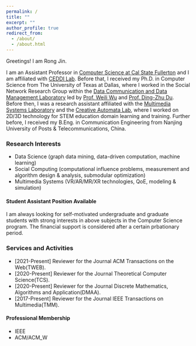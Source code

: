 ```yaml
---
permalink: /
title: ""
excerpt: ""
author_profile: true
redirect_from: 
  - /about/
  - /about.html
---
```

Greetings! I am Rong Jin.

I am an Assistant Professor in [Computer Science at Cal State Fullerton](http://www.fullerton.edu/ecs/cs/) and I am affiliated with [CEDDI Lab](https://www.sampsonakwafuo.com/ceddi-lab). Before that,
I received my Ph.D. in Computer Science from The University of Texas at Dallas, where I worked in the Social Network Research Group within the [Data Communication and Data Management Laboratory](https://theory.utdallas.edu/) led by [Prof. Weili Wu](https://personal.utdallas.edu/~weiliwu/) and [Prof. Ding-Zhu Du](https://personal.utdallas.edu/~dzdu/). Before then, I was a research assistant affiliated with the [Multimedia Systems Laboratory](http://cs.utdallas.edu/multimedialab/) and the [Creative Automata Lab](https://atec.utdallas.edu/content/creative-automata-lab/), where I worked on 2D/3D technology for STEM education domain learning and training. Further before, I received my B.Eng. in Communication Engineering from Nanjing University of Posts & Telecommunications, China.

### Research Interests
* Data Science (graph data mining, data-driven computation, machine learning)
* Social Computing (computational influence problems, measurement and algorithm design & analysis, submodular optimization)
* Multimedia Systems (VR/AR/MR/XR technologies, QoE, modeling & simulation)

#### Student Assistant Position Available
I am always looking for self-motivated undergraduate and graduate students with strong interests in above subjects in the Computer Science program. The financial support is considered after a certain prbationary period. 


### Services and Activities
<!-- * [2021-Present] Reviewer for the Journal ACM Transactions on Social Computing(TSC).-->
* [2021-Present] Reviewer for the Journal ACM Transactions on the Web(TWEB).
* [2020-Present] Reviewer for the Journal Theoretical Computer Science(TCS).
* [2020-Present] Reviewer for the Journal Discrete Mathematics, Algorithms and Application(DMAA).
* [2017-Present] Reviewer for the Journal IEEE Transactions on Multimedia(TMM).
#### Professional Membership
  * IEEE
  * ACM/ACM_W

